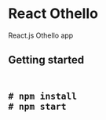<h1>React Othello</h1>
React.js Othello app

<h2>Getting started<h2>
<pre class="highlight">
<code>
# npm install
# npm start</code>
</pre>

